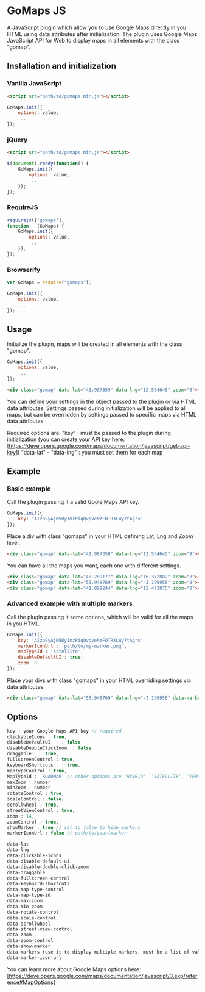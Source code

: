 GoMaps JS
================================

A JavaScript plugin which allow you to use Google Maps directly in you HTML using data attributes after initialization.
The plugin uses Google Maps JavaScript API for Web to display maps in all elements with the class "gomap".

## Installation and initialization

### Vanilla JavaScript

```html
<script src="path/to/gomaps.min.js"></script>
```

```javascript
GoMaps.init({
	options: value,
	...
});
```

### jQuery

```html
<script src="path/to/gomaps.min.js"></script>
```

```javascript
$(document).ready(function() {
	GoMaps.init({
		options: value,
		...
	});
});
```

### RequireJS

```javascript
requirejs(['gomaps'],
function   (GoMaps) {
	GoMaps.init({
		options: value,
		...
	});
});
```

### Browserify

```javascript
var GoMaps = require("gomaps");

GoMaps.init({
	options: value,
	...
});
```

## Usage

Initialize the plugin, maps will be created in all elements with the class "gomap".

```javascript
GoMaps.init({
	options: value,
	...
});
```

```html
<div class="gomap" data-lat="41.987359" data-lng="12.554645" zoom="8"></div>
```

You can define your settings in the object passed to the plugin or via HTML data attributes.
Settings passed during initialization will be applied to all maps, but can be overridden by settings passed to specific maps via HTML data attributes.

Required options are:
"key" : must be passed to the plugin during initialization (you can create your API key here: [https://developers.google.com/maps/documentation/javascript/get-api-key])
"data-lat" - "data-lng" : you must set them for each map

## Example

### Basic example

Call the plugin passing it a valid Goole Maps API key.

```javascript
GoMaps.init({
	key: 'AIzaSyAjM5RyImzPiqQvpVeNzFOTRXLWy7tAgrs'
});
```

Place a div with class "gomaps" in your HTML defining Lat, Lng and Zoom level.

```html
<div class="gomap" data-lat="41.987359" data-lng="12.554645" zoom="8"></div>
```

You can have all the maps you want, each one with different settings.

```html
<div class="gomap" data-lat="48.209177" data-lng="16.372882" zoom="8"></div>
<div class="gomap" data-lat="55.948769" data-lng="-3.199956" zoom="8"></div>
<div class="gomap" data-lat="41.899244" data-lng="12.472875" zoom="8"></div>
```

### Advanced example with multiple markers

Call the plugin passing it some options, which will be valid for all the maps in you HTML.

```javascript
GoMaps.init({
	key: 'AIzaSyAjM5RyImzPiqQvpVeNzFOTRXLWy7tAgrs'
	markerIconUrl : 'path/to/my-marker.png',
	mapTypeId : 'satellite',
	disableDefaultUI : true,
	zoom: 8
});
```

Place your divs with class "gomaps" in your HTML overriding settings via data attributes.

```html
<div class="gomap" data-lat="55.948769" data-lng="-3.199956" data-markers="55.950082, -3.154573; 55.940084, -3.178262; 55.964304, -3.220834" data-map-type-control="false" data-clickable-icons="false" data-street-view-control="false" data-map-type-id="terrain" data-zoom-control="false" data-min-zoom="12"></div>
```

## Options

```javascript
key : your Google Maps API key // required
clickableIcons : true,
disableDefaultUI	: false
disableDoubleClickZoom	: false
draggable	: true,
fullscreenControl : true,
keyboardShortcuts	: true,
mapTypeControl : true,
MapTypeId : 'ROADMAP' // other options are 'HYBRID', 'SATELLITE', 'TERRAIN',
maxZoom : number
minZoom : number
rotateControl : true,
scaleControl : false,
scrollwheel : true,
streetViewControl : true,
zoom : 14,
zoomControl : true,
showMarker : true // set to false to hide markers
markerIconUrl : false // path/to/your/marker
```

```html
data-lat
data-lng
data-clickable-icons
data-disable-default-ui
data-disable-double-click-zoom
data-draggable
data-fullscreen-control
data-keyboard-shortcuts
data-map-type-control
data-map-type-id
data-max-zoom
data-min-zoom
data-rotate-control
data-scale-control
data-scrollwheel
data-street-view-control
data-zoom
data-zoom-control
data-show-marker
data-markers (use it to display multiple markers, must be a list of valid lat, lng pairs - eg: "55.950082, -3.154573; 55.940084, -3.178262; 55.964304, -3.220834")
data-marker-icon-url
```

You can learn more about Google Maps options here: [https://developers.google.com/maps/documentation/javascript/3.exp/reference#MapOptions]
